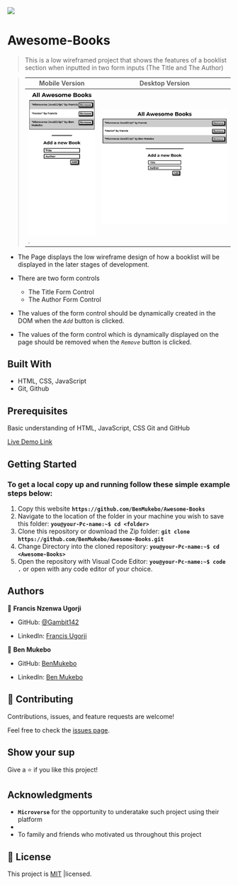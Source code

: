 ![](https://img.shields.io/badge/Microverse-blueviolet)

# Awesome-Books
> This is a low wireframed project that shows the features of a booklist section when inputted in two form inputs (The Title and The Author)

> |Mobile Version|Desktop Version|
> |--------------|---------------|
> |![screenshot](./ScreenShot2.png).|![screenshot2](ScreenShot3.png)|

- The Page displays the low wireframe design of how a booklist will be displayed in the later stages of development.

- There are two form controls
  - The Title Form Control
  - The Author Form Control


- The values of the form control should be dynamically created in the DOM when the *`Add`* button is clicked.

- The values of the form control which is dynamically displayed on the page should be removed when the *`Remove`* button is clicked.

## Built With

- HTML, CSS, JavaScript
- Git, Github

## Prerequisites
Basic understanding of HTML, JavaScript, CSS Git and GitHub

[Live Demo Link](https://benmukebo.github.io/Awesome-Books/)

## Getting Started

### To get a local copy up and running follow these simple example steps below:

1. Copy this website **``https://github.com/BenMukebo/Awesome-Books``**
2. Navigate to the location of the folder in your machine you wish to save this folder:
**``you@your-Pc-name:~$ cd <folder>``**
3. Clone this repository or download the Zip folder:
**``git clone https://github.com/BenMukebo/Awesome-Books.git``**
4. Change Directory into the cloned repository: **``you@your-Pc-name:~$ cd <Awesome-Books>``**
5. Open the repository with Visual Code Editor: **``you@your-Pc-name:~$ code .``** or open with any code editor of your choice.

## Authors

👤 **Francis Nzenwa Ugorji**

- GitHub: [@Gambit142](https://github.com/Gambit142)
  
- LinkedIn: [Francis Ugorji](www.linkedin.com/in/francis-ugorji-a567b7168)

👤 **Ben Mukebo**

- GitHub: [BenMukebo](https://github.com/BenMukebo)
  
- LinkedIn: [Ben Mukebo](www.linkedin.com/in/kasongo-mukebo-ben-591720205)

## 🤝 Contributing

Contributions, issues, and feature requests are welcome!

Feel free to check the [issues page](../../issues/).

## Show your sup

Give a ⭐️ if you like this project!

## Acknowledgments

- **``Microverse``** for the opportunity to underatake such project using their platform
- 
- To family and friends who motivated us throughout this project

## 📝 License

This project is [MIT](./MIT.md) |licensed.

